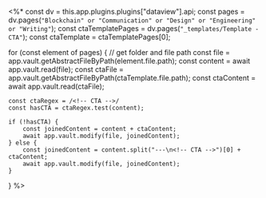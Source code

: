 <%*
const dv = this.app.plugins.plugins["dataview"].api;
const pages = dv.pages(`"Blockchain" or "Communication" or "Design" or "Engineering" or "Writing"`);
const ctaTemplatePages = dv.pages(`"_templates/Template - CTA"`);
const ctaTemplate = ctaTemplatePages[0];

for (const element of pages) {
	// get folder and file path
	const file = app.vault.getAbstractFileByPath(element.file.path);
	const content = await app.vault.read(file);
	const ctaFile = app.vault.getAbstractFileByPath(ctaTemplate.file.path);
	const ctaContent = await app.vault.read(ctaFile);

	const ctaRegex = /<!-- CTA -->/
	const hasCTA = ctaRegex.test(content);

	if (!hasCTA) {
		const joinedContent = content + ctaContent;
		await app.vault.modify(file, joinedContent);
	} else {
		const joinedContent = content.split("---\n<!-- CTA -->")[0] + ctaContent;
		await app.vault.modify(file, joinedContent);
	}
}
%>